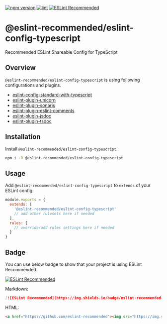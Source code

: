 [![npm version](https://badge.fury.io/js/%40eslint-recommended%2Feslint-config-typescript.svg)](https://badge.fury.io/js/%40eslint-recommended%2Feslint-config-typescript)
[![lint](https://github.com/eslint-recommended/eslint-config-typescript/actions/workflows/lint.yml/badge.svg)](https://github.com/eslint-recommended/eslint-config-typescript/actions/workflows/lint.yml)
[![ESLint Recommended](https://img.shields.io/badge/eslint-recommended-%234B32C3)](https://github.com/eslint-recommended)

# @eslint-recommended/eslint-config-typescript

Recommended ESLint Shareable Config for TypeScript

## Overview

`@eslint-recommended/eslint-config-typescript` is using following configurations and plugins.

- [eslint-config-standard-with-typescript](https://www.npmjs.com/package/eslint-config-standard-with-typescript)
- [eslint-plugin-unicorn](https://www.npmjs.com/package/eslint-plugin-unicorn)
- [eslint-plugin-sonarjs](https://www.npmjs.com/package/eslint-plugin-sonarjs)
- [eslint-plugin-eslint-comments](https://www.npmjs.com/package/eslint-plugin-eslint-comments)
- [eslint-plugin-jsdoc](https://www.npmjs.com/package/eslint-plugin-jsdoc)
- [eslint-plugin-tsdoc](https://www.npmjs.com/package/eslint-plugin-tsdoc)

## Installation

Install `@eslint-recommended/eslint-config-typescript`.

```sh
npm i -D @eslint-recommended/eslint-config-typescript
```

## Usage

Add `@eslint-recommended/eslint-config-typescript` to `extends` of your ESLint config.

```js
module.exports = {
  extends: [
    '@eslint-recommended/eslint-config-typescript'
    // add other rulesets here if needed
  ],
  rules: {
    // override/add rules settings here if needed
  }
}
```

## Badge

You can use below badge to show that your project is using ESLint Recommended.

[![ESLint Recommended](https://img.shields.io/badge/eslint-recommended-%234B32C3)](https://github.com/eslint-recommended)

Markdown:

```md
[![ESLint Recommended](https://img.shields.io/badge/eslint-recommended-%234B32C3)](https://github.com/eslint-recommended)
```

HTML:

```html
<a href="https://github.com/eslint-recommended"><img src="https://img.shields.io/badge/eslint-recommended-%234B32C3" alt="ESLint Recommended"></a>
```

